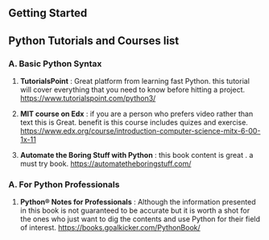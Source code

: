 ## Getting Started
## Python Tutorials and Courses list
### A.  Basic Python Syntax
1. **TutorialsPoint** : Great platform from learning fast Python. this tutorial will cover everything that you need to know before hitting a project.
https://www.tutorialspoint.com/python3/ 

2. **MIT course on Edx** : if you are a person who prefers video rather than text this is Great. benefit is this course includes quizes and exercise.
https://www.edx.org/course/introduction-computer-science-mitx-6-00-1x-11

3. **Automate the Boring Stuff with Python** :  this book content is great . a must try book. https://automatetheboringstuff.com/
### A.  For Python Professionals
1. **Python® Notes for Professionals** : Although the information presented in this book is not guaranteed to be accurate but it is worth a shot for the ones who just want to dig the contents and use Python for their field of interest. https://books.goalkicker.com/PythonBook/
